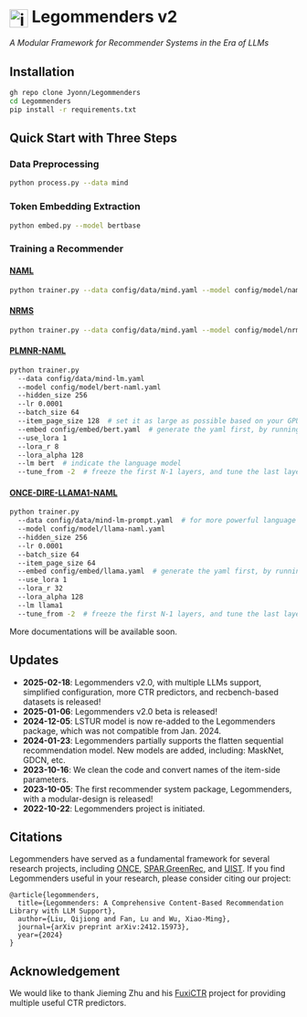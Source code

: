 # <img src="assets/lego.png" alt="icon" style="vertical-align: middle; height: 32px;"> Legommenders v2

*A Modular Framework for Recommender Systems in the Era of LLMs*

## Installation

```bash
gh repo clone Jyonn/Legommenders
cd Legommenders
pip install -r requirements.txt
```

## Quick Start with Three Steps

### Data Preprocessing

```bash
python process.py --data mind
```

### Token Embedding Extraction

```bash
python embed.py --model bertbase
```

### Training a Recommender

#### [NAML](https://arxiv.org/abs/1907.05576)

```bash
python trainer.py --data config/data/mind.yaml --model config/model/naml.yaml --hidden_size 256 --lr 0.001 --batch_size 64 --item_page_size 0 --embed config/embed/glove.yaml
```

#### [NRMS](https://aclanthology.org/D19-1671/)

```bash
python trainer.py --data config/data/mind.yaml --model config/model/nrms.yaml --hidden_size 256 --lr 0.001 --batch_size 64 --item_page_size 0 --embed config/embed/glove.yaml
```

#### [PLMNR-NAML](https://arxiv.org/abs/2104.07413)

```bash
python trainer.py 
  --data config/data/mind-lm.yaml 
  --model config/model/bert-naml.yaml 
  --hidden_size 256 
  --lr 0.0001 
  --batch_size 64 
  --item_page_size 128  # set it as large as possible based on your GPU memory  
  --embed config/embed/bert.yaml  # generate the yaml first, by running python embed.py --model bertbase
  --use_lora 1 
  --lora_r 8 
  --lora_alpha 128 
  --lm bert  # indicate the language model
  --tune_from -2  # freeze the first N-1 layers, and tune the last layer, it is the same as --tune_from 10
```

#### [ONCE-DIRE-LLAMA1-NAML](https://arxiv.org/abs/2305.06566)

```bash
python trainer.py 
  --data config/data/mind-lm-prompt.yaml  # for more powerful language models, we suggest to use the data concatenated with natural prompts
  --model config/model/llama-naml.yaml 
  --hidden_size 256 
  --lr 0.0001 
  --batch_size 64 
  --item_page_size 64 
  --embed config/embed/llama.yaml  # generate the yaml first, by running python embed.py --model llama1
  --use_lora 1 
  --lora_r 32 
  --lora_alpha 128 
  --lm llama1 
  --tune_from -2  # freeze the first N-1 layers, and tune the last layer, it is the same as --tune_from 30
```

More documentations will be available soon.

## Updates

- **2025-02-18**: Legommenders v2.0, with multiple LLMs support, simplified configuration, more CTR predictors, and recbench-based datasets is released!
- **2025-01-06**: Legommenders v2.0 beta is released!
- **2024-12-05**: LSTUR model is now re-added to the Legommenders package, which was not compatible from Jan. 2024.
- **2024-01-23**: Legommenders partially supports the flatten sequential recommendation model. New models are added, including: MaskNet, GDCN, etc.
- **2023-10-16**: We clean the code and convert names of the item-side parameters.
- **2023-10-05**: The first recommender system package, Legommenders, with a modular-design is released!
- **2022-10-22**: Legommenders project is initiated.

## Citations

Legommenders have served as a fundamental framework for several research projects, including [ONCE](https://arxiv.org/abs/2305.06566), [SPAR](https://arxiv.org/abs/2402.10555),[GreenRec](https://arxiv.org/abs/2403.04736), and [UIST](https://arxiv.org/abs/2403.08206).
If you find Legommenders useful in your research, please consider citing our project:

```
@article{legommenders,
  title={Legommenders: A Comprehensive Content-Based Recommendation Library with LLM Support},
  author={Liu, Qijiong and Fan, Lu and Wu, Xiao-Ming},
  journal={arXiv preprint arXiv:2412.15973},
  year={2024}
}
```

## Acknowledgement

We would like to thank Jieming Zhu and his [FuxiCTR](https://github.com/reczoo/FuxiCTR) project for providing multiple useful CTR predictors.